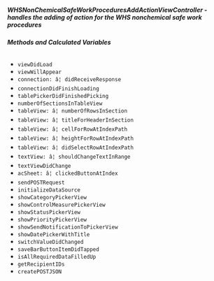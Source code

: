 ##### **WHSNonChemicalSafeWorkProceduresAddActionViewController** - handles the adding of action for the WHS nonchemical safe work procedures

###### **Methods and Calculated Variables**
- `viewDidLoad`
- `viewWillAppear`
- `connection: â¦ didReceiveResponse`
- `connectionDidFinishLoading`
- `tablePickerDidFinishedPicking`
- `numberOfSectionsInTableView`
- `tableView: â¦ numberOfRowsInSection`
- `tableView: â¦ titleForHeaderInSection`
- `tableView: â¦ cellForRowAtIndexPath`
- `tableView: â¦ heightForRowAtIndexPath`
- `tableView: â¦ didSelectRowAtIndexPath`
- `textView: â¦ shouldChangeTextInRange`
- `textViewDidChange`
- `acSheet: â¦ clickedButtonAtIndex`
- `sendPOSTRequest`
- `initializeDataSource`
- `showCategoryPickerView`
- `showControlMeasurePickerView`
- `showStatusPickerView`
- `showPriorityPickerView`
- `showSendNotificationToPickerView`
- `showDatePickerWithTitle`
- `switchValueDidChanged`
- `saveBarButtonItemDidTapped`
- `isAllRequiredDataFilledUp`
- `getRecipientIDs`
- `createPOSTJSON`